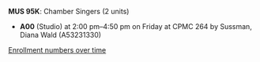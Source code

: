 **MUS 95K**: Chamber Singers (2 units)

- **A00** (Studio) at 2:00 pm–4:50 pm on Friday at CPMC 264 by Sussman, Diana Wald (A53231330)

[Enrollment numbers over time](./MUS95K.tsv)
